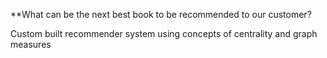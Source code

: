 **What can be the next best book to be recommended to our customer?


Custom built recommender system using concepts of centrality and graph measures
